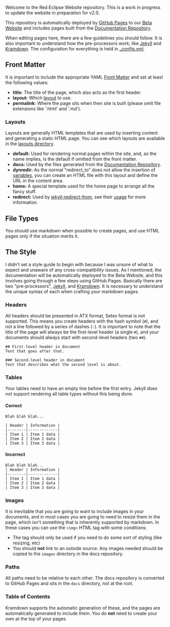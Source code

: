 Welcome to the Red Eclipse Website repository. This is a work in progress to update the website in preparation for v2.0.

This repository is automatically deployed by [GitHub Pages](https://pages.github.com/) to our [Beta Website](http://beta.redeclipse.net/) and includes pages built from the [Documentation Repository](https://github.com/red-eclipse/docs).

When editing pages here, there are a few guidelines you should follow. It is also important to understand how the pre-processors work, like [Jekyll](https://jekyllrb.com/docs/home/) and [Kramdown](https://kramdown.gettalong.org/documentation.html). The configuration for everything is held in [_config.yml](https://github.com/red-eclipse/red-eclipse.github.io/blob/master/_config.yml).

## Front Matter
It is important to include the appropriate YAML [Front Matter](https://jekyllrb.com/docs/frontmatter/) and set at least the following values:

- **title:** The title of the page, which also acts as the first header.
- **layout:** Which [layout](https://github.com/red-eclipse/red-eclipse.github.io/tree/master/layouts) to use.
- **permalink:** Where the page sits when then site is built (please omit file extensions like '.html' and '.md').

### Layouts
Layouts are generally HTML templates that are used by inserting content and generating a static HTML page. You can see which layouts are available in the [layouts directory](https://github.com/red-eclipse/red-eclipse.github.io/tree/master/layouts).

- **default:** Used for rendering normal pages within the site, and, as the name implies, is the default if omitted from the front matter.
- **docs:** Used by the files generated from the [Documentation Repository](https://github.com/red-eclipse/docs).
- **dynredir:** As the normal "redirect_to" does not allow the insertion of [variables](https://jekyllrb.com/docs/variables/), you can create an HTML file with this layout and define the URL in the content area.
- **home:** A special template used for the home page to arrange all the fancy stuff.
- **redirect:** Used by [jekyll-redirect-from](https://github.com/jekyll/jekyll-redirect-from), see their [usage](https://github.com/jekyll/jekyll-redirect-from#usage) for more information.

## File Types
You should use markdown when possible to create pages, and use HTML pages only if the situation merits it.

## The Style
I didn't set a style guide to begin with because I was unsure of what to expect and unaware of any cross-compatibility issues. As I mentioned, the documentation will be automatically deployed to the Beta Website, and this involves going through a few steps using 
GitHub Pages. Basically there are two "pre-processors", [Jekyll](https://jekyllrb.com/docs/home/), and [Kramdown](https://kramdown.gettalong.org/syntax.html). It is necessary to understand the unique syntax of each when crafting your markdown pages.

### Headers
All headers should be presented in ATX format, Setex format is not supported. This means you create headers with the hash symbol (`#`), and not a line followed by a series of dashes (`-`). It is important to note that the title of the page will always be the 
first-level header (a single `#`), and your documents should always start with second-level headers (two `##`).

```
## First-level header in document
Text that goes after that.

### Second-level header in document
Text that describes what the second level is about.
```

### Tables
Your tables need to have an empty line before the first entry. Jekyll does not support rendering all table types without this being done.

#### Correct
```
Blah blah blah...

| Header | Information |
|--------|-------------|
| Item 1 | Item 1 data |
| Item 2 | Item 2 data |
| Item 3 | Item 3 data |
```

#### Incorrect
```
Blah blah blah...
| Header | Information |
|--------|-------------|
| Item 1 | Item 1 data |
| Item 2 | Item 2 data |
| Item 3 | Item 3 data |
```

### Images
It is inevitable that you are going to want to include images in your documents, and in most cases you are going to need to resize them in the page, which isn't something that is inherently supported by markdown. In these cases you can use the `<img>` HTML tag 
with some conditions:

- The tag should only be used if you need to do some sort of styling (like resizing, etc)
- You should **not** link to an outside source. Any images needed should be copied to the `images` directory in the docs repository.

### Paths
All paths need to be relative to each other. The docs repository is converted to GitHub Pages and sits in the `docs` directory, not at the root.

### Table of Contents
Kramdown supports the automatic generation of these, and the pages are automatically generated to include them. You do **not** need to create your own at the top of your pages.


